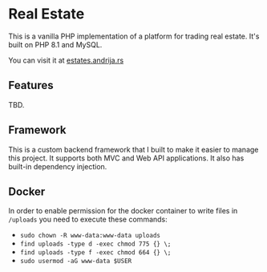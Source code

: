 # Real Estate

This is a vanilla PHP implementation of a platform for trading real estate. It's built on PHP 8.1 and MySQL.

You can visit it at [estates.andrija.rs](https://estates.andrija.rs)

## Features
TBD.  
## Framework
This is a custom backend framework that I built to make it easier to manage this project. It supports both MVC and Web 
API applications. It also has built-in dependency injection.

## Docker
In order to enable permission for the docker container to write files in `/uploads` you need to execute these commands:  
* `sudo chown -R www-data:www-data uploads`
* `find uploads -type d -exec chmod 775 {} \;`
* `find uploads -type f -exec chmod 664 {} \;`
* `sudo usermod -aG www-data $USER`
